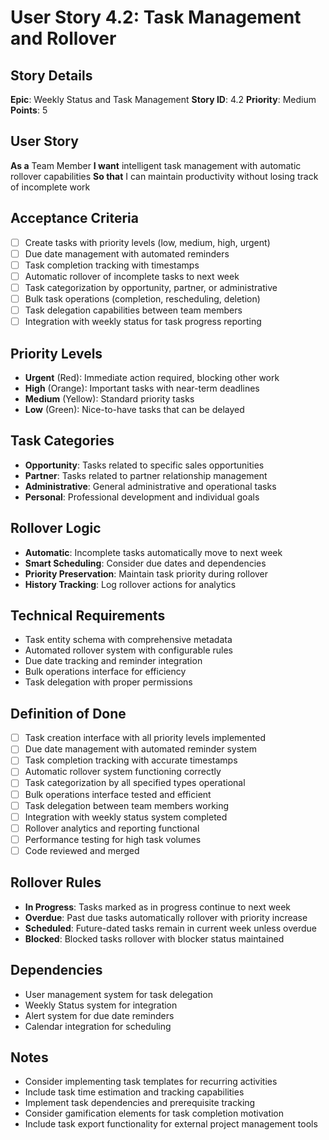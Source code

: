 # User Story 4.2: Task Management and Rollover

## Story Details
**Epic**: Weekly Status and Task Management
**Story ID**: 4.2
**Priority**: Medium
**Points**: 5

## User Story
**As a** Team Member
**I want** intelligent task management with automatic rollover capabilities
**So that** I can maintain productivity without losing track of incomplete work

## Acceptance Criteria
- [ ] Create tasks with priority levels (low, medium, high, urgent)
- [ ] Due date management with automated reminders
- [ ] Task completion tracking with timestamps
- [ ] Automatic rollover of incomplete tasks to next week
- [ ] Task categorization by opportunity, partner, or administrative
- [ ] Bulk task operations (completion, rescheduling, deletion)
- [ ] Task delegation capabilities between team members
- [ ] Integration with weekly status for task progress reporting

## Priority Levels
- **Urgent** (Red): Immediate action required, blocking other work
- **High** (Orange): Important tasks with near-term deadlines
- **Medium** (Yellow): Standard priority tasks
- **Low** (Green): Nice-to-have tasks that can be delayed

## Task Categories
- **Opportunity**: Tasks related to specific sales opportunities
- **Partner**: Tasks related to partner relationship management
- **Administrative**: General administrative and operational tasks
- **Personal**: Professional development and individual goals

## Rollover Logic
- **Automatic**: Incomplete tasks automatically move to next week
- **Smart Scheduling**: Consider due dates and dependencies
- **Priority Preservation**: Maintain task priority during rollover
- **History Tracking**: Log rollover actions for analytics

## Technical Requirements
- Task entity schema with comprehensive metadata
- Automated rollover system with configurable rules
- Due date tracking and reminder integration
- Bulk operations interface for efficiency
- Task delegation with proper permissions

## Definition of Done
- [ ] Task creation interface with all priority levels implemented
- [ ] Due date management with automated reminder system
- [ ] Task completion tracking with accurate timestamps
- [ ] Automatic rollover system functioning correctly
- [ ] Task categorization by all specified types operational
- [ ] Bulk operations interface tested and efficient
- [ ] Task delegation between team members working
- [ ] Integration with weekly status system completed
- [ ] Rollover analytics and reporting functional
- [ ] Performance testing for high task volumes
- [ ] Code reviewed and merged

## Rollover Rules
- **In Progress**: Tasks marked as in progress continue to next week
- **Overdue**: Past due tasks automatically rollover with priority increase
- **Scheduled**: Future-dated tasks remain in current week unless overdue
- **Blocked**: Blocked tasks rollover with blocker status maintained

## Dependencies
- User management system for task delegation
- Weekly Status system for integration
- Alert system for due date reminders
- Calendar integration for scheduling

## Notes
- Consider implementing task templates for recurring activities
- Include task time estimation and tracking capabilities
- Implement task dependencies and prerequisite tracking
- Consider gamification elements for task completion motivation
- Include task export functionality for external project management tools